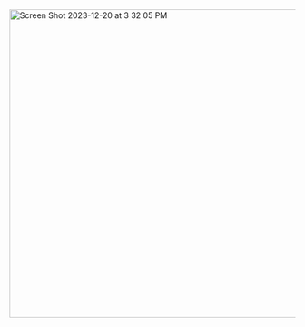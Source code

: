 <img width="543" alt="Screen Shot 2023-12-20 at 3 32 05 PM" src="https://github.com/YichunRen/Determinants-of-Stock-Returns/assets/38923159/707e88af-f584-4481-93a8-db3482981c0c">
